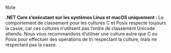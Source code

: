 > [!NOTE]
> **.NET Core s’exécutant sur les systèmes Linux et macOS uniquement :** Le comportement de classement pour les cultures C et Posix respecte toujours la casse, car ces cultures n’utilisent pas l’ordre de classement Unicode attendu. Nous vous recommandons d’utiliser une culture autre que C ou Posix pour effectuer des opérations de tri respectant la culture, mais ne respectant pas la casse.  